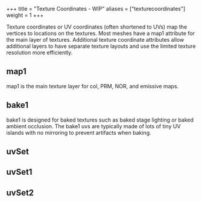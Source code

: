 +++
title = "Texture Coordinates - WIP"
aliases = ["texturecoordinates"]
weight = 1
+++

Texture coordinates or UV coordinates (often shortened to UVs) map the vertices to locations on the textures. Most meshes have a map1 attribute for the main layer of textures. Additional texture coordinate attributes allow additional layers to have separate texture layouts and use the limited texture resolution more efficiently. 

## map1
map1 is the main texture layer for col, PRM, NOR, and emissive maps. 

## bake1
bake1 is designed for baked textures such as baked stage lighting or baked ambient occlusion. The bake1 uvs are typically made of lots of tiny UV islands with no mirroring to prevent artifacts when baking.

## uvSet

## uvSet1 

## uvSet2